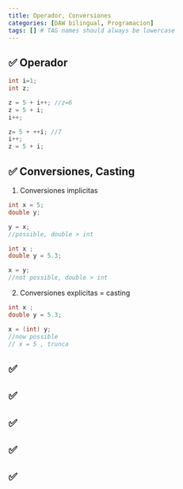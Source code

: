 ```yaml
---
title: Operador, Conversiones
categories: [DAW bilingual, Programacion]
tags: [] # TAG names should always be lowercase
---
```


## ✅ Operador

```java
int i=1;
int z;

z = 5 + i++; //z=6
z = 5 + i;
i++;

z= 5 + ++i; //7
i++;
z = 5 + i;
```

## ✅ Conversiones, Casting

1. Conversiones implicitas

```java
int x = 5;
double y;

y = x;
//possible, double > int
```

```java
int x ;
double y = 5.3;

x = y;
//not possible, double > int
```

2. Conversiones explicitas = casting

```java
int x ;
double y = 5.3;

x = (int) y;
//now possible
// x = 5 , trunca
```

## ✅

## ✅

## ✅

## ✅

## ✅
